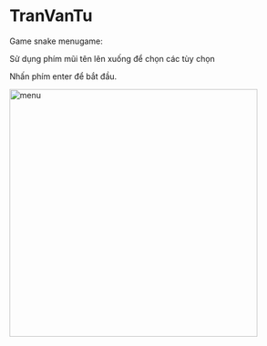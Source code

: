 # TranVanTu
Game snake
menugame:



Sử dụng phím mũi tên lên xuống để chọn các tùy chọn



Nhấn phím enter để bắt đầu.


<img width="435" alt="menu" src="https://user-images.githubusercontent.com/83269709/116989109-83076200-acfb-11eb-93ff-b0e6903307e2.png">
